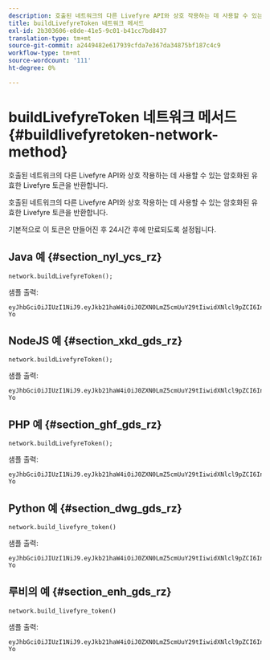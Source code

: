 ```yaml
---
description: 호출된 네트워크의 다른 Livefyre API와 상호 작용하는 데 사용할 수 있는 암호화된 유효한 Livefyre 토큰을 반환합니다.
title: buildLivefyreToken 네트워크 메서드
exl-id: 2b303606-e8de-41e5-9c01-b41cc7bd8437
translation-type: tm+mt
source-git-commit: a2449482e617939cfda7e367da34875bf187c4c9
workflow-type: tm+mt
source-wordcount: '111'
ht-degree: 0%

---
```


# buildLivefyreToken 네트워크 메서드{#buildlivefyretoken-network-method}

호출된 네트워크의 다른 Livefyre API와 상호 작용하는 데 사용할 수 있는 암호화된 유효한 Livefyre 토큰을 반환합니다.

호출된 네트워크의 다른 Livefyre API와 상호 작용하는 데 사용할 수 있는 암호화된 유효한 Livefyre 토큰을 반환합니다.

기본적으로 이 토큰은 만들어진 후 24시간 후에 만료되도록 설정됩니다.

## Java 예 {#section_nyl_ycs_rz}

```
network.buildLivefyreToken(); 
```

샘플 출력:

```
eyJhbGciOiJIUzI1NiJ9.eyJkb21haW4iOiJ0ZXN0LmZ5cmUuY29tIiwidXNlcl9pZCI6InN5c3RlbSIsImRpc3BsYXlfbmFtZSI6InN5c3RlbSIsImV4cGlyZXMiOjEzOTY2NTUwODN9.33GuJF_ou2O6CCV22Y3PlLUgP2Igy9vAXfmLONkt-Yo
```

## NodeJS 예 {#section_xkd_gds_rz}

```
network.buildLivefyreToken(); 
```

샘플 출력:

```
eyJhbGciOiJIUzI1NiJ9.eyJkb21haW4iOiJ0ZXN0LmZ5cmUuY29tIiwidXNlcl9pZCI6InN5c3RlbSIsImRpc3BsYXlfbmFtZSI6InN5c3RlbSIsImV4cGlyZXMiOjEzOTY2NTUwODN9.33GuJF_ou2O6CCV22Y3PlLUgP2Igy9vAXfmLONkt-Yo
```

## PHP 예 {#section_ghf_gds_rz}

```
network.buildLivefyreToken(); 
```

샘플 출력:

```
eyJhbGciOiJIUzI1NiJ9.eyJkb21haW4iOiJ0ZXN0LmZ5cmUuY29tIiwidXNlcl9pZCI6InN5c3RlbSIsImRpc3BsYXlfbmFtZSI6InN5c3RlbSIsImV4cGlyZXMiOjEzOTY2NTUwODN9.33GuJF_ou2O6CCV22Y3PlLUgP2Igy9vAXfmLONkt-Yo 
```

## Python 예 {#section_dwg_gds_rz}

```
network.build_livefyre_token() 
```

샘플 출력:

```
eyJhbGciOiJIUzI1NiJ9.eyJkb21haW4iOiJ0ZXN0LmZ5cmUuY29tIiwidXNlcl9pZCI6InN5c3RlbSIsImRpc3BsYXlfbmFtZSI6InN5c3RlbSIsImV4cGlyZXMiOjEzOTY2NTUwODN9.33GuJF_ou2O6CCV22Y3PlLUgP2Igy9vAXfmLONkt-Yo 
```

## 루비의 예 {#section_enh_gds_rz}

```
network.build_livefyre_token() 
```

샘플 출력:

```
eyJhbGciOiJIUzI1NiJ9.eyJkb21haW4iOiJ0ZXN0LmZ5cmUuY29tIiwidXNlcl9pZCI6InN5c3RlbSIsImRpc3BsYXlfbmFtZSI6InN5c3RlbSIsImV4cGlyZXMiOjEzOTY2NTUwODN9.33GuJF_ou2O6CCV22Y3PlLUgP2Igy9vAXfmLONkt-Yo 
```
